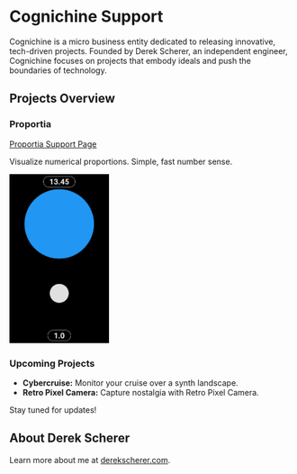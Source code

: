 # Cognichine Support

Cognichine is a micro business entity dedicated to releasing innovative, tech-driven projects. Founded by Derek Scherer, an independent engineer, Cognichine focuses on projects that embody ideals and push the boundaries of technology.

## Projects Overview

### Proportia

[Proportia Support Page](https://github.com/Dayruke/Cognichine-Support/blob/main/Proportia/Proportia.md)

Visualize numerical proportions. Simple, fast number sense.  

<img src="Proportia/proportia-ss.png" alt="Proportia Screenshot" height="300px">

### Upcoming Projects

- **Cybercruise:** Monitor your cruise over a synth landscape.
- **Retro Pixel Camera:** Capture nostalgia with Retro Pixel Camera.

Stay tuned for updates!

## About Derek Scherer

Learn more about me at [derekscherer.com](http://derekscherer.com).